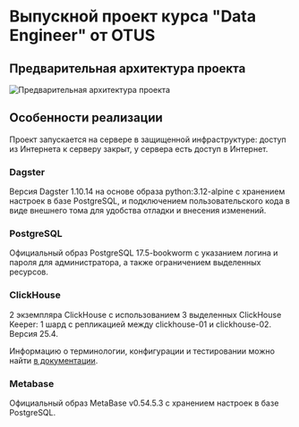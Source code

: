 # Выпускной проект курса "Data Engineer" от OTUS

## Предварительная архитектура проекта

![Предварительная архитектура проекта](https://www.plantuml.com/plantuml/png/BOwx3S9G301xfe014lTKsGGPsyapolEB_87r2HBLNN75BP7eMNs_tDHeBvPhoppY3k3ucJVDLiyASHgMOZdJwE2IRt66aHKJoxIguJuTFbv22IvhG1FaW8vgm8C2M75px07_we5EJVEqSfcFty0YnYU_)

## Особенности реализации

Проект запускается на сервере в защищенной инфраструктуре: доступ из Интернета к серверу закрыт, у сервера есть доступ в Интернет.

### Dagster

Версия Dagster 1.10.14 на основе образа python:3.12-alpine c хранением настроек в базе PostgreSQL, и подключением пользовательского кода в виде внешнего тома для удобства отладки и внесения изменений.

### PostgreSQL

Официальный образ PostgreSQL 17.5-bookworm с указанием логина и пароля для администратора, а также ограничением выделенных ресурсов.

### ClickHouse

2 экземпляра ClickHouse с использованием 3 выделенных ClickHouse Keeper: 1 шард с репликацией между clickhouse-01 и clickhouse-02. Версия 25.4.

Информацию о терминологии, конфигурации и тестировании можно найти [в документации](https://clickhouse.com/docs/en/architecture/replication).

### Metabase

Официальный образ MetaBase v0.54.5.3 c хранением настроек в базе PostgreSQL.
